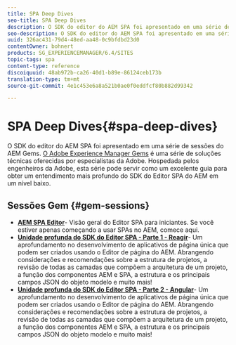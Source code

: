 ```yaml
---
title: SPA Deep Dives
seo-title: SPA Deep Dives
description: O SDK do editor do AEM SPA foi apresentado em uma série de sessões do AEM Gems. Hospedada pelos engenheiros da Adobe, esta série pode servir como um excelente guia para obter um entendimento mais profundo do SDK do Editor SPA do AEM em nível baixo, hospedado pelos engenheiros da Adobe.
seo-description: O SDK do editor do AEM SPA foi apresentado em uma série de sessões do AEM Gems. Hospedada pelos engenheiros da Adobe, esta série pode servir como um excelente guia para obter um entendimento mais profundo do SDK do Editor SPA do AEM em nível baixo, hospedado pelos engenheiros da Adobe.
uuid: 326ac431-79d4-48ed-aa48-0c9bfdbd23d0
contentOwner: bohnert
products: SG_EXPERIENCEMANAGER/6.4/SITES
topic-tags: spa
content-type: reference
discoiquuid: 48ab972b-ca26-40d1-b89e-86124ceb173b
translation-type: tm+mt
source-git-commit: 4e1c453e6a8a521b0ae0f0eddfcf80b882d99342

---
```



# SPA Deep Dives{#spa-deep-dives}

O SDK do editor do AEM SPA foi apresentado em uma série de sessões do AEM Gems. [O Adobe Experience Manager Gems](https://helpx.adobe.com/experience-manager/kt/eseminars/gems/aem-index.html) é uma série de soluções técnicas oferecidas por especialistas da Adobe. Hospedada pelos engenheiros da Adobe, esta série pode servir como um excelente guia para obter um entendimento mais profundo do SDK do Editor SPA do AEM em um nível baixo.

## Sessões Gem {#gem-sessions}

* **[AEM SPA Editor](https://helpx.adobe.com/experience-manager/kt/eseminars/gems/aem-spa-editor.html)[](https://helpx.adobe.com/experience-manager/kt/eseminars/gems/aem-spa-editor.html)**- Visão geral do Editor SPA para iniciantes. Se você estiver apenas começando a usar SPAs no AEM, comece aqui.
* **[Unidade profunda do SDK do Editor SPA - Parte 1 - Reagir](https://helpx.adobe.com/experience-manager/kt/eseminars/gems/SPA-Editor-SDK-Deep-Dive-React.html)**- Um aprofundamento no desenvolvimento de aplicativos de página única que podem ser criados usando o Editor de página do AEM. Abrangendo considerações e recomendações sobre a estrutura de projetos, a revisão de todas as camadas que compõem a arquitetura de um projeto, a função dos componentes AEM e SPA, a estrutura e os principais campos JSON do objeto modelo e muito mais!
* **[Unidade profunda do SDK do Editor SPA - Parte 2 - Angular](https://helpx.adobe.com/experience-manager/kt/eseminars/gems/SPA-Editor-SDK-Deep-Dive-Angular.html)**- Um aprofundamento no desenvolvimento de aplicativos de página única que podem ser criados usando o Editor de página do AEM. Abrangendo considerações e recomendações sobre a estrutura de projetos, a revisão de todas as camadas que compõem a arquitetura de um projeto, a função dos componentes AEM e SPA, a estrutura e os principais campos JSON do objeto modelo e muito mais!

